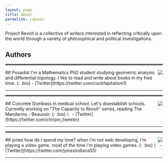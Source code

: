 ```yaml
---
layout: page
title: About
permalink: /about/
---
```


Project Revolt is a collective of writers interested in reflecting critically upon the world through a variety of philosophical and political investigations.

## Authors
<hr style="border:2px solid gray">
<img class="img-logo" align="right" src="images/posadistlogo.PNG">
## Posadist
I'm a Mathematics PhD student studying geometric analysis and differential topology. I like to read and write about books in my free time.
{: .bio}
- [Twitter](https://twitter.com/cuckfapitalism1)
<hr/>

<hr style="border:2px solid gray">
<img class="img-logo" align="right" src="images/wiiuwiiulogo.jpg">
## Concrete
Dumbass in medical school. Let's disestablish schools. Currently working on "The Capacity to Revolt" series, reading The Mandarins - Beauvoir.
{: .bio}
\
&nbsp;
- [Twitter](https://twitter.com/chirpin_tweetin)
<hr/>

<hr style="border:2px solid gray">
<img class="img-logo" align="right" src="images/joneslogo.png">
## jones
how do i spend my time? when i'm not web developing, i'm playing a video game. most of the time i'm playing video games.
{: .bio}
\
&nbsp;
- [Twitter](https://twitter.com/jonesindiana55)
<hr/>
